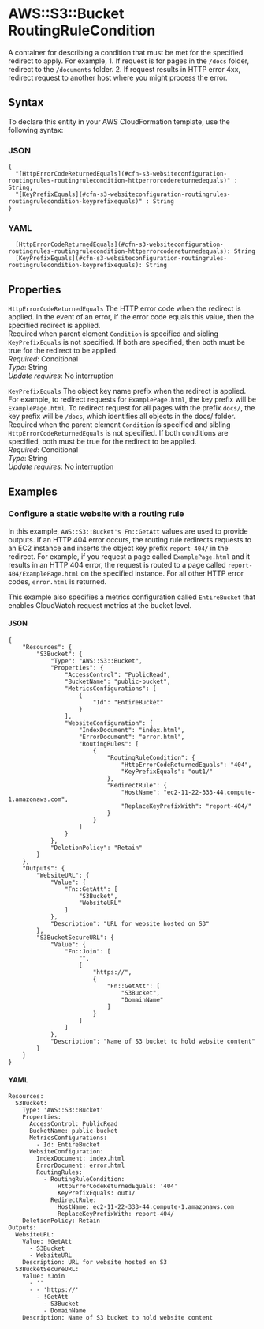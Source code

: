 # AWS::S3::Bucket RoutingRuleCondition<a name="aws-properties-s3-websiteconfiguration-routingrules-routingrulecondition"></a>

A container for describing a condition that must be met for the specified redirect to apply\. For example, 1\. If request is for pages in the `/docs` folder, redirect to the `/documents` folder\. 2\. If request results in HTTP error 4xx, redirect request to another host where you might process the error\.

## Syntax<a name="aws-properties-s3-websiteconfiguration-routingrules-routingrulecondition-syntax"></a>

To declare this entity in your AWS CloudFormation template, use the following syntax:

### JSON<a name="aws-properties-s3-websiteconfiguration-routingrules-routingrulecondition-syntax.json"></a>

```
{
  "[HttpErrorCodeReturnedEquals](#cfn-s3-websiteconfiguration-routingrules-routingrulecondition-httperrorcodereturnedequals)" : String,
  "[KeyPrefixEquals](#cfn-s3-websiteconfiguration-routingrules-routingrulecondition-keyprefixequals)" : String
}
```

### YAML<a name="aws-properties-s3-websiteconfiguration-routingrules-routingrulecondition-syntax.yaml"></a>

```
  [HttpErrorCodeReturnedEquals](#cfn-s3-websiteconfiguration-routingrules-routingrulecondition-httperrorcodereturnedequals): String
  [KeyPrefixEquals](#cfn-s3-websiteconfiguration-routingrules-routingrulecondition-keyprefixequals): String
```

## Properties<a name="aws-properties-s3-websiteconfiguration-routingrules-routingrulecondition-properties"></a>

`HttpErrorCodeReturnedEquals` <a name="cfn-s3-websiteconfiguration-routingrules-routingrulecondition-httperrorcodereturnedequals"></a>
The HTTP error code when the redirect is applied\. In the event of an error, if the error code equals this value, then the specified redirect is applied\.  
Required when parent element `Condition` is specified and sibling `KeyPrefixEquals` is not specified\. If both are specified, then both must be true for the redirect to be applied\.  
_Required_: Conditional  
_Type_: String  
_Update requires_: [No interruption](https://docs.aws.amazon.com/AWSCloudFormation/latest/UserGuide/using-cfn-updating-stacks-update-behaviors.html#update-no-interrupt)

`KeyPrefixEquals` <a name="cfn-s3-websiteconfiguration-routingrules-routingrulecondition-keyprefixequals"></a>
The object key name prefix when the redirect is applied\. For example, to redirect requests for `ExamplePage.html`, the key prefix will be `ExamplePage.html`\. To redirect request for all pages with the prefix `docs/`, the key prefix will be `/docs`, which identifies all objects in the docs/ folder\.  
Required when the parent element `Condition` is specified and sibling `HttpErrorCodeReturnedEquals` is not specified\. If both conditions are specified, both must be true for the redirect to be applied\.  
_Required_: Conditional  
_Type_: String  
_Update requires_: [No interruption](https://docs.aws.amazon.com/AWSCloudFormation/latest/UserGuide/using-cfn-updating-stacks-update-behaviors.html#update-no-interrupt)

## Examples<a name="aws-properties-s3-websiteconfiguration-routingrules-routingrulecondition--examples"></a>

### Configure a static website with a routing rule<a name="aws-properties-s3-websiteconfiguration-routingrules-routingrulecondition--examples--Configure_a_static_website_with_a_routing_rule"></a>

In this example, `AWS::S3::Bucket's Fn::GetAtt` values are used to provide outputs\. If an HTTP 404 error occurs, the routing rule redirects requests to an EC2 instance and inserts the object key prefix `report-404/` in the redirect\. For example, if you request a page called `ExamplePage.html` and it results in an HTTP 404 error, the request is routed to a page called `report-404/ExamplePage.html` on the specified instance\. For all other HTTP error codes, `error.html` is returned\.

This example also specifies a metrics configuration called `EntireBucket` that enables CloudWatch request metrics at the bucket level\.

#### JSON<a name="aws-properties-s3-websiteconfiguration-routingrules-routingrulecondition--examples--Configure_a_static_website_with_a_routing_rule--json"></a>

```
{
    "Resources": {
        "S3Bucket": {
            "Type": "AWS::S3::Bucket",
            "Properties": {
                "AccessControl": "PublicRead",
                "BucketName": "public-bucket",
                "MetricsConfigurations": [
                    {
                        "Id": "EntireBucket"
                    }
                ],
                "WebsiteConfiguration": {
                    "IndexDocument": "index.html",
                    "ErrorDocument": "error.html",
                    "RoutingRules": [
                        {
                            "RoutingRuleCondition": {
                                "HttpErrorCodeReturnedEquals": "404",
                                "KeyPrefixEquals": "out1/"
                            },
                            "RedirectRule": {
                                "HostName": "ec2-11-22-333-44.compute-1.amazonaws.com",
                                "ReplaceKeyPrefixWith": "report-404/"
                            }
                        }
                    ]
                }
            },
            "DeletionPolicy": "Retain"
        }
    },
    "Outputs": {
        "WebsiteURL": {
            "Value": {
                "Fn::GetAtt": [
                    "S3Bucket",
                    "WebsiteURL"
                ]
            },
            "Description": "URL for website hosted on S3"
        },
        "S3BucketSecureURL": {
            "Value": {
                "Fn::Join": [
                    "",
                    [
                        "https://",
                        {
                            "Fn::GetAtt": [
                                "S3Bucket",
                                "DomainName"
                            ]
                        }
                    ]
                ]
            },
            "Description": "Name of S3 bucket to hold website content"
        }
    }
}
```

#### YAML<a name="aws-properties-s3-websiteconfiguration-routingrules-routingrulecondition--examples--Configure_a_static_website_with_a_routing_rule--yaml"></a>

```
Resources:
  S3Bucket:
    Type: 'AWS::S3::Bucket'
    Properties:
      AccessControl: PublicRead
      BucketName: public-bucket
      MetricsConfigurations:
        - Id: EntireBucket
      WebsiteConfiguration:
        IndexDocument: index.html
        ErrorDocument: error.html
        RoutingRules:
          - RoutingRuleCondition:
              HttpErrorCodeReturnedEquals: '404'
              KeyPrefixEquals: out1/
            RedirectRule:
              HostName: ec2-11-22-333-44.compute-1.amazonaws.com
              ReplaceKeyPrefixWith: report-404/
    DeletionPolicy: Retain
Outputs:
  WebsiteURL:
    Value: !GetAtt
      - S3Bucket
      - WebsiteURL
    Description: URL for website hosted on S3
  S3BucketSecureURL:
    Value: !Join
      - ''
      - - 'https://'
        - !GetAtt
          - S3Bucket
          - DomainName
    Description: Name of S3 bucket to hold website content
```
